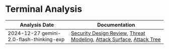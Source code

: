 # Terminal Analysis
| Analysis Date | Documentation |
|---------------|---------------|
| 2024-12-27 gemini-2.0-flash-thinking-exp | [Security Design Review](microsoft/terminal/2024-12-27-gemini-2.0-flash-thinking-exp/sec-design.md), [Threat Modeling](microsoft/terminal/2024-12-27-gemini-2.0-flash-thinking-exp/threat-modeling.md), [Attack Surface](microsoft/terminal/2024-12-27-gemini-2.0-flash-thinking-exp/attack-surface.md), [Attack Tree](microsoft/terminal/2024-12-27-gemini-2.0-flash-thinking-exp/attack-tree.md) |